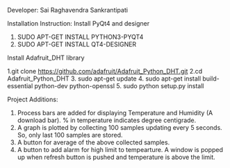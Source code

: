 Developer: Sai Raghavendra Sankrantipati

Installation Instruction:
  Install PyQt4 and designer
  1. SUDO APT-GET INSTALL PYTHON3-PYQT4
  2. SUDO APT-GET INSTALL QT4-DESIGNER
  
  Install Adafruit_DHT library
  
  1.git clone https://github.com/adafruit/Adafruit_Python_DHT.git
  2.cd Adafruit_Python_DHT
  3. sudo apt-get update
  4. sudo apt-get install build-essential python-dev python-openssl
  5. sudo python setup.py install
  
Project Additions:
   1. Process bars are added for displaying Temperature and Humidity (A download bar). % in temperature indicates degree centigrade.
   2. A graph is plotted by collecting 100 samples updating every 5 seconds. So, only last 100 samples are stored.
   3. A button for average of the above collected samples.
   4. A button to add alarm for high limit to tempearture. A window is popped up when refresh button is pushed and temperature is above the limit.

